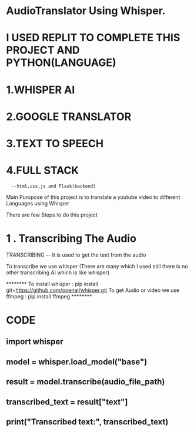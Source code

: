 # AudioTranslator Using Whisper.

# I USED REPLIT TO COMPLETE THIS PROJECT AND PYTHON(LANGUAGE)

# 1.WHISPER AI
# 2.GOOGLE TRANSLATOR
# 3.TEXT TO SPEECH
# 4.FULL STACK
      --html,css,js and Flask(backend)

Main Puropose of this project is to translate a youtube video to different Languages using Whisper

There are few Steps to do this project

# 1 . Transcribing The Audio

TRANSCRIBING -- It is used to get the text from the audio 

To transcribe we use whisper (There are many which I used still there is no other transcribing AI which is like whisper)

******** To install whisper  :  pip install git+https://github.com/openai/whisper.git 
To get Audio or video we use ffmpeg :  pip install ffmpeg ********

# CODE 

## import whisper
## model = whisper.load_model("base")
## result = model.transcribe(audio_file_path)
## transcribed_text = result["text"]
## print("Transcribed text:", transcribed_text)


